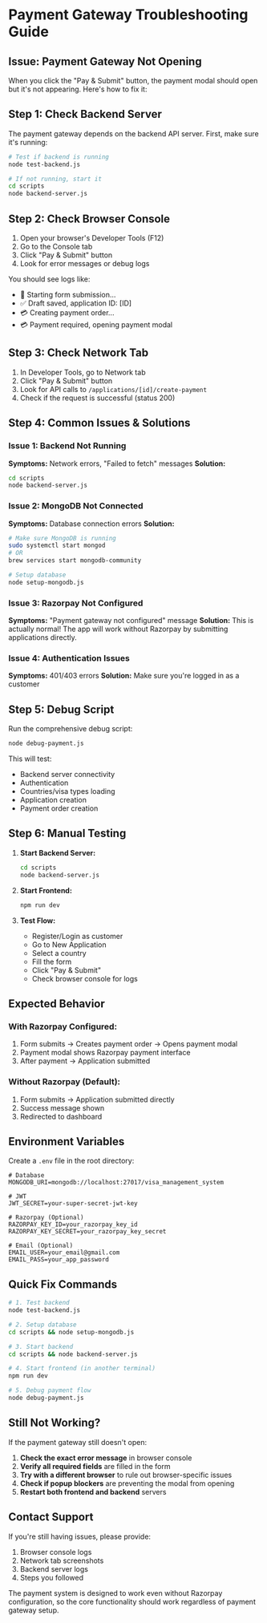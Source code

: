 # Payment Gateway Troubleshooting Guide

## Issue: Payment Gateway Not Opening

When you click the "Pay & Submit" button, the payment modal should open but it's not appearing. Here's how to fix it:

## Step 1: Check Backend Server

The payment gateway depends on the backend API server. First, make sure it's running:

```bash
# Test if backend is running
node test-backend.js

# If not running, start it
cd scripts
node backend-server.js
```

## Step 2: Check Browser Console

1. Open your browser's Developer Tools (F12)
2. Go to the Console tab
3. Click "Pay & Submit" button
4. Look for error messages or debug logs

You should see logs like:
- 🚀 Starting form submission...
- ✅ Draft saved, application ID: [ID]
- 💳 Creating payment order...
- 💳 Payment required, opening payment modal

## Step 3: Check Network Tab

1. In Developer Tools, go to Network tab
2. Click "Pay & Submit" button
3. Look for API calls to `/applications/[id]/create-payment`
4. Check if the request is successful (status 200)

## Step 4: Common Issues & Solutions

### Issue 1: Backend Not Running
**Symptoms:** Network errors, "Failed to fetch" messages
**Solution:** 
```bash
cd scripts
node backend-server.js
```

### Issue 2: MongoDB Not Connected
**Symptoms:** Database connection errors
**Solution:**
```bash
# Make sure MongoDB is running
sudo systemctl start mongod
# OR
brew services start mongodb-community

# Setup database
node setup-mongodb.js
```

### Issue 3: Razorpay Not Configured
**Symptoms:** "Payment gateway not configured" message
**Solution:** This is actually normal! The app will work without Razorpay by submitting applications directly.

### Issue 4: Authentication Issues
**Symptoms:** 401/403 errors
**Solution:** Make sure you're logged in as a customer

## Step 5: Debug Script

Run the comprehensive debug script:

```bash
node debug-payment.js
```

This will test:
- Backend server connectivity
- Authentication
- Countries/visa types loading
- Application creation
- Payment order creation

## Step 6: Manual Testing

1. **Start Backend Server:**
   ```bash
   cd scripts
   node backend-server.js
   ```

2. **Start Frontend:**
   ```bash
   npm run dev
   ```

3. **Test Flow:**
   - Register/Login as customer
   - Go to New Application
   - Select a country
   - Fill the form
   - Click "Pay & Submit"
   - Check browser console for logs

## Expected Behavior

### With Razorpay Configured:
1. Form submits → Creates payment order → Opens payment modal
2. Payment modal shows Razorpay payment interface
3. After payment → Application submitted

### Without Razorpay (Default):
1. Form submits → Application submitted directly
2. Success message shown
3. Redirected to dashboard

## Environment Variables

Create a `.env` file in the root directory:

```env
# Database
MONGODB_URI=mongodb://localhost:27017/visa_management_system

# JWT
JWT_SECRET=your-super-secret-jwt-key

# Razorpay (Optional)
RAZORPAY_KEY_ID=your_razorpay_key_id
RAZORPAY_KEY_SECRET=your_razorpay_key_secret

# Email (Optional)
EMAIL_USER=your_email@gmail.com
EMAIL_PASS=your_app_password
```

## Quick Fix Commands

```bash
# 1. Test backend
node test-backend.js

# 2. Setup database
cd scripts && node setup-mongodb.js

# 3. Start backend
cd scripts && node backend-server.js

# 4. Start frontend (in another terminal)
npm run dev

# 5. Debug payment flow
node debug-payment.js
```

## Still Not Working?

If the payment gateway still doesn't open:

1. **Check the exact error message** in browser console
2. **Verify all required fields** are filled in the form
3. **Try with a different browser** to rule out browser-specific issues
4. **Check if popup blockers** are preventing the modal from opening
5. **Restart both frontend and backend** servers

## Contact Support

If you're still having issues, please provide:
1. Browser console logs
2. Network tab screenshots
3. Backend server logs
4. Steps you followed

The payment system is designed to work even without Razorpay configuration, so the core functionality should work regardless of payment gateway setup.